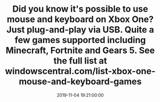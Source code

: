 ---
layout: quote
title: "Did you know it's possible to use mouse and keyboard on Xbox One? Just plug-and-play via USB. Quite a few games supported including Minecraft, Fortnite and Gears 5. See the full list at windowscentral.com/list-xbox-one-mouse-and-keyboard-games"
date: '2019-11-04 19:21:00:00'
overrideUrl: "https://twitter.com/jamesfmackenzie/status/1191509228038606848?s=21"
tags: [Tweets, Videogames, Xbox One]
---